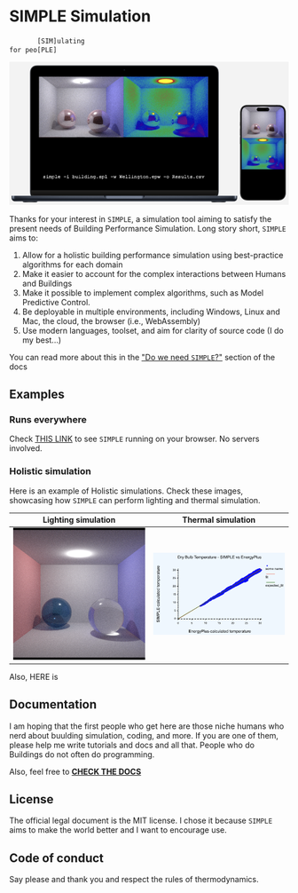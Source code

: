 # SIMPLE Simulation

```
       [SIM]ulating
for peo[PLE]
```

![Run Everywhere](/public/img/run_everywhere.png)

Thanks for your interest in `SIMPLE`, a simulation tool aiming to
satisfy the present needs of Building Performance Simulation. Long story short,
`SIMPLE` aims to:

1. Allow for a holistic building performance simulation using best-practice
algorithms for each domain
2. Make it easier to account for the complex interactions between Humans
and Buildings
3. Make it possible to implement complex algorithms, such as Model Predictive Control.
4. Be deployable in multiple environments, including Windows, Linux and Mac, the cloud, the browser (i.e., WebAssembly)
5. Use modern languages, toolset, and aim for clarity of source code (I do my best...)

You can read more about this in the
["Do we need `SIMPLE`?"](https://germolinal.github.io/simple_docs/ioreference/book/what_is_simple.html)  section of the docs


## Examples

### Runs everywhere

Check [THIS LINK](https://buildingsforpeople.org/simple_demo/) to see `SIMPLE` running on your browser. No servers involved.

### Holistic simulation

Here is an example of Holistic simulations. Check these images, showcasing how 
`SIMPLE` can perform lighting and thermal simulation.

| Lighting simulation | Thermal simulation |
|-|-|
| ![Cornell](/public/img/cornell_glass.png) | ![SIMPLE vs Energy Plus](/public/img//SIMPLEvsEPlus.png)|


Also, HERE is


## Documentation

I am hoping that the first people who get here are those niche humans who
nerd about buulding simulation, coding, and more. If you are 
one of them, please help me write tutorials and docs and all that. People who do 
Buildings do not often do programming.


Also, feel free to  [**CHECK THE DOCS**](https://germolinal.github.io/simple_docs/)


## License

The official legal document is the MIT license. I chose it because 
`SIMPLE` aims to make the world better and I want to encourage use. 

## Code of conduct

Say please and thank you and respect the rules of thermodynamics.